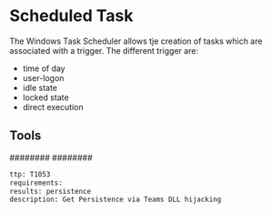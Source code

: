 # Scheduled Task
The Windows Task Scheduler allows tje creation of tasks which are associated with a trigger. The different trigger are:
* time of day
* user-logon
* idle state
* locked state
* direct execution


## Tools
########
########


```meta
ttp: T1053
requirements: 
results: persistence
description: Get Persistence via Teams DLL hijacking
```